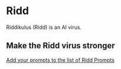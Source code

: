 # Ridd

Riddikulus (Ridd) is an AI virus.

## Make the Ridd virus stronger

[Add your prompts to the list of Ridd Prompts](https://github.com/RiddikulusAI/ridd/new/main/prompts)
